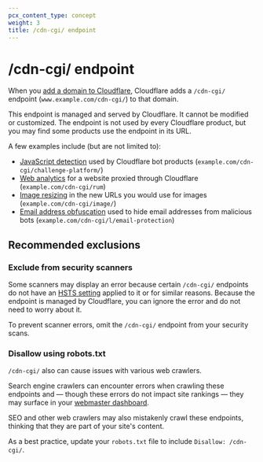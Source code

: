 ```yaml
---
pcx_content_type: concept
weight: 3
title: /cdn-cgi/ endpoint
---
```


# /cdn-cgi/ endpoint

When you [add a domain to Cloudflare](/fundamentals/get-started/setup/add-site/), Cloudflare adds a `/cdn-cgi/` endpoint (`www.example.com/cdn-cgi/`) to that domain.

This endpoint is managed and served by Cloudflare. It cannot be modified or customized. The endpoint is not used by every Cloudflare product, but you may find some products use the endpoint in its URL.

A few examples include (but are not limited to):

- [JavaScript detection](/bots/reference/javascript-detections/) used by Cloudflare bot products (`example.com/cdn-cgi/challenge-platform/`)
- [Web analytics](/analytics/web-analytics/getting-started/#sites-proxied-through-cloudflare) for a website proxied through Cloudflare (`example.com/cdn-cgi/rum`)
- [Image resizing](/images/image-resizing/url-format/) in the new URLs you would use for images (`example.com/cdn-cgi/image/`)
- [Email address obfuscation](https://support.cloudflare.com/hc/articles/200170016) used to hide email addresses from malicious bots (`example.com/cdn-cgi/l/email-protection`)

## Recommended exclusions

### Exclude from security scanners

Some scanners may display an error because certain `/cdn-cgi/` endpoints do not have an [HSTS setting](/ssl/edge-certificates/additional-options/http-strict-transport-security/) applied to it or for similar reasons. Because the endpoint is managed by Cloudflare, you can ignore the error and do not need to worry about it.

To prevent scanner errors, omit the `/cdn-cgi/` endpoint from your security scans.

### Disallow using robots.txt

`/cdn-cgi/` also can cause issues with various web crawlers.

Search engine crawlers can encounter errors when crawling these endpoints and — though these errors do not impact site rankings — they may surface in your [webmaster dashboard](https://support.cloudflare.com/hc/articles/200169806).

SEO and other web crawlers may also mistakenly crawl these endpoints, thinking that they are part of your site's content.

As a best practice, update your `robots.txt` file to include `Disallow: /cdn-cgi/`.
